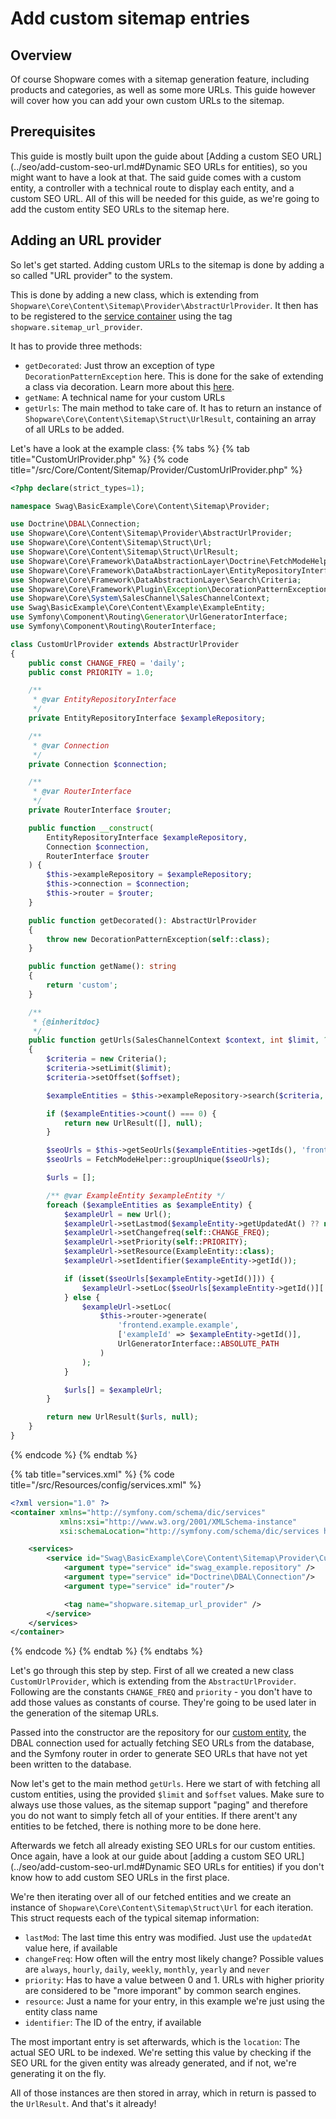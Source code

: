 # Add custom sitemap entries

## Overview

Of course Shopware comes with a sitemap generation feature, including products and categories, as well as some more URLs.
This guide however will cover how you can add your own custom URLs to the sitemap.

## Prerequisites

This guide is mostly built upon the guide about [Adding a custom SEO URL](../seo/add-custom-seo-url.md#Dynamic SEO URLs for entities),
so you might want to have a look at that.
The said guide comes with a custom entity, a controller with a technical route to display each entity, and a custom SEO URL.
All of this will be needed for this guide, as we're going to add the custom entity SEO URLs to the sitemap here.

## Adding an URL provider

So let's get started.
Adding custom URLs to the sitemap is done by adding a so called "URL provider" to the system.

This is done by adding a new class, which is extending from `Shopware\Core\Content\Sitemap\Provider\AbstractUrlProvider`.
It then has to be registered to the [service container](../../plugin-fundamentals/dependency-injection.md) using the tag
`shopware.sitemap_url_provider`.

It has to provide three methods:

- `getDecorated`: Just throw an exception of type `DecorationPatternException` here. This is done for the sake of extending
a class via decoration. Learn more about this [here](../../plugin-fundamentals/adjusting-service.md).
- `getName`: A technical name for your custom URLs
- `getUrls`: The main method to take care of. It has to return an instance of `Shopware\Core\Content\Sitemap\Struct\UrlResult`,
containing an array of all URLs to be added.

Let's have a look at the example class:
{% tabs %}
{% tab title="CustomUrlProvider.php" %}
{% code title="<plugin root>/src/Core/Content/Sitemap/Provider/CustomUrlProvider.php" %}

```php
<?php declare(strict_types=1);

namespace Swag\BasicExample\Core\Content\Sitemap\Provider;

use Doctrine\DBAL\Connection;
use Shopware\Core\Content\Sitemap\Provider\AbstractUrlProvider;
use Shopware\Core\Content\Sitemap\Struct\Url;
use Shopware\Core\Content\Sitemap\Struct\UrlResult;
use Shopware\Core\Framework\DataAbstractionLayer\Doctrine\FetchModeHelper;
use Shopware\Core\Framework\DataAbstractionLayer\EntityRepositoryInterface;
use Shopware\Core\Framework\DataAbstractionLayer\Search\Criteria;
use Shopware\Core\Framework\Plugin\Exception\DecorationPatternException;
use Shopware\Core\System\SalesChannel\SalesChannelContext;
use Swag\BasicExample\Core\Content\Example\ExampleEntity;
use Symfony\Component\Routing\Generator\UrlGeneratorInterface;
use Symfony\Component\Routing\RouterInterface;

class CustomUrlProvider extends AbstractUrlProvider
{
    public const CHANGE_FREQ = 'daily';
    public const PRIORITY = 1.0;

    /**
     * @var EntityRepositoryInterface
     */
    private EntityRepositoryInterface $exampleRepository;

    /**
     * @var Connection
     */
    private Connection $connection;

    /**
     * @var RouterInterface
     */
    private RouterInterface $router;

    public function __construct(
        EntityRepositoryInterface $exampleRepository,
        Connection $connection,
        RouterInterface $router
    ) {
        $this->exampleRepository = $exampleRepository;
        $this->connection = $connection;
        $this->router = $router;
    }

    public function getDecorated(): AbstractUrlProvider
    {
        throw new DecorationPatternException(self::class);
    }

    public function getName(): string
    {
        return 'custom';
    }

    /**
     * {@inheritdoc}
     */
    public function getUrls(SalesChannelContext $context, int $limit, ?int $offset = null): UrlResult
    {
        $criteria = new Criteria();
        $criteria->setLimit($limit);
        $criteria->setOffset($offset);

        $exampleEntities = $this->exampleRepository->search($criteria, $context->getContext());

        if ($exampleEntities->count() === 0) {
            return new UrlResult([], null);
        }

        $seoUrls = $this->getSeoUrls($exampleEntities->getIds(), 'frontend.example.example', $context, $this->connection);
        $seoUrls = FetchModeHelper::groupUnique($seoUrls);

        $urls = [];

        /** @var ExampleEntity $exampleEntity */
        foreach ($exampleEntities as $exampleEntity) {
            $exampleUrl = new Url();
            $exampleUrl->setLastmod($exampleEntity->getUpdatedAt() ?? new \DateTime());
            $exampleUrl->setChangefreq(self::CHANGE_FREQ);
            $exampleUrl->setPriority(self::PRIORITY);
            $exampleUrl->setResource(ExampleEntity::class);
            $exampleUrl->setIdentifier($exampleEntity->getId());

            if (isset($seoUrls[$exampleEntity->getId()])) {
                $exampleUrl->setLoc($seoUrls[$exampleEntity->getId()]['seo_path_info']);
            } else {
                $exampleUrl->setLoc(
                    $this->router->generate(
                        'frontend.example.example',
                        ['exampleId' => $exampleEntity->getId()],
                        UrlGeneratorInterface::ABSOLUTE_PATH
                    )
                );
            }

            $urls[] = $exampleUrl;
        }

        return new UrlResult($urls, null);
    }
}
```

{% endcode %}
{% endtab %}

{% tab title="services.xml" %}
{% code title="<plugin root>/src/Resources/config/services.xml" %}

```xml
<?xml version="1.0" ?>
<container xmlns="http://symfony.com/schema/dic/services"
           xmlns:xsi="http://www.w3.org/2001/XMLSchema-instance"
           xsi:schemaLocation="http://symfony.com/schema/dic/services http://symfony.com/schema/dic/services/services-1.0.xsd">

    <services>
        <service id="Swag\BasicExample\Core\Content\Sitemap\Provider\CustomUrlProvider" >
            <argument type="service" id="swag_example.repository" />
            <argument type="service" id="Doctrine\DBAL\Connection"/>
            <argument type="service" id="router"/>

            <tag name="shopware.sitemap_url_provider" />
        </service>
    </services>
</container>
```

{% endcode %}
{% endtab %}
{% endtabs %}

Let's go through this step by step.
First of all we created a new class `CustomUrlProvider`, which is extending from the `AbstractUrlProvider`.
Following are the constants `CHANGE_FREQ` and `priority` - you don't have to add those values as constants of course.
They're going to be used later in the generation of the sitemap URLs.

Passed into the constructor are the repository for our [custom entity](../../framework/data-handling/add-custom-complex-data.md),
the DBAL connection used for actually fetching SEO URLs from the database, and the Symfony router in order to generate SEO URLs
that have not yet been written to the database.

Now let's get to the main method `getUrls`.
Here we start of with fetching all custom entities, using the provided `$limit` and `$offset` values.
Make sure to always use those values, as the sitemap support "paging" and therefore you do not want to simply fetch all
of your entities.
If there arent't any entities to be fetched, there is nothing more to be done here.

Afterwards we fetch all already existing SEO URLs for our custom entities. Once again, have a look at our guide about
[adding a custom SEO URL](../seo/add-custom-seo-url.md#Dynamic SEO URLs for entities) if you don't know how to add custom
SEO URLs in the first place.

We're then iterating over all of our fetched entities and we create an instance of `Shopware\Core\Content\Sitemap\Struct\Url`
for each iteration.
This struct requests each of the typical sitemap information:

- `lastMod`: The last time this entry was modified. Just use the `updatedAt` value here, if available
- `changeFreq`: How often will the entry most likely change?
Possible values are `always`, `hourly`, `daily`, `weekly`, `monthly`, `yearly` and `never`
- `priority`: Has to have a value between 0 and 1. URLs with higher priority are considered to be "more imporant" by common
search engines.
- `resource`: Just a name for your entry, in this example we're just using the entity class name
- `identifier`: The ID of the entry, if available

The most important entry is set afterwards, which is the `location`: The actual SEO URL to be indexed.
We're setting this value by checking if the SEO URL for the given entity was already generated, and if not, we're generating it on the fly.

All of those instances are then stored in array, which in return is passed to the `UrlResult`.
And that's it already!
